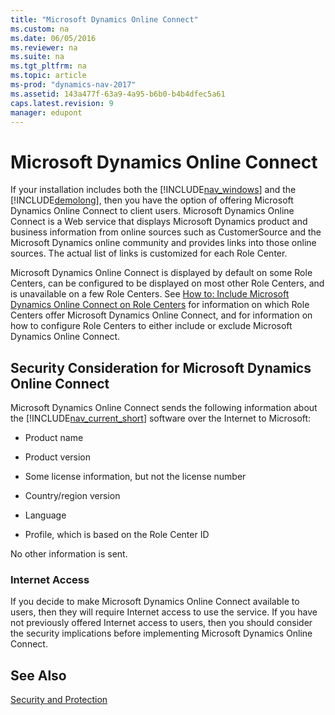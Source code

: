 ```yaml
---
title: "Microsoft Dynamics Online Connect"
ms.custom: na
ms.date: 06/05/2016
ms.reviewer: na
ms.suite: na
ms.tgt_pltfrm: na
ms.topic: article
ms-prod: "dynamics-nav-2017"
ms.assetid: 143a477f-63a9-4a95-b6b0-b4b4dfec5a61
caps.latest.revision: 9
manager: edupont
---
```

# Microsoft Dynamics Online Connect
If your installation includes both the [!INCLUDE[nav_windows](includes/nav_windows_md.md)] and the [!INCLUDE[demolong](includes/demolong_md.md)], then you have the option of offering Microsoft Dynamics Online Connect to client users. Microsoft Dynamics Online Connect is a Web service that displays Microsoft Dynamics product and business information from online sources such as CustomerSource and the Microsoft Dynamics online community and provides links into those online sources. The actual list of links is customized for each Role Center.  
  
 Microsoft Dynamics Online Connect is displayed by default on some Role Centers, can be configured to be displayed on most other Role Centers, and is unavailable on a few Role Centers. See [How to: Include Microsoft Dynamics Online Connect on Role Centers](How-to--Include%20Microsoft%20Dynamics%20Online%20Connect%20on%20Role%20Centers.md) for information on which Role Centers offer Microsoft Dynamics Online Connect, and for information on how to configure Role Centers to either include or exclude Microsoft Dynamics Online Connect.  
  
## Security Consideration for Microsoft Dynamics Online Connect  
 Microsoft Dynamics Online Connect sends the following information about the [!INCLUDE[nav_current_short](includes/nav_current_short_md.md)] software over the Internet to Microsoft:  
  
-   Product name  
  
-   Product version  
  
-   Some license information, but not the license number  
  
-   Country/region version  
  
-   Language  
  
-   Profile, which is based on the Role Center ID  
  
 No other information is sent.  
  
### Internet Access  
 If you decide to make Microsoft Dynamics Online Connect available to users, then they will require Internet access to use the service. If you have not previously offered Internet access to users, then you should consider the security implications before implementing Microsoft Dynamics Online Connect.  
  
## See Also  
 [Security and Protection](Security-and-Protection.md)